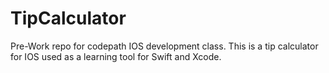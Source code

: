 # TipCalculator
Pre-Work repo for codepath IOS development class. This is a tip calculator for IOS used as a learning tool for Swift and Xcode.
